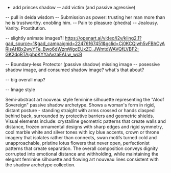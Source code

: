 - add princes shadow
-- add victim (and passive agressive)

-- pull in deida wisdom
-- Submission as power: trusting her man more than he is trustworthy. enobling him. 
-- Pain to pleasure (phedra)
-- Jealousy. Vanity. Prostitution. 

-- slightly animate images?!
https://openart.ai/video/i2v/kling2.1?gad_source=1&gad_campaignid=22476167451&gclid=Cj0KCQjwh5vFBhCyARIsAHBx2wyYTe_Bwo6dWzmWgcEUxZC_JWmtdWAVQfLVBF2-GK2dqRTAighpKYYaAvzaEALw_wcB


-- Boundary-less Protector (passive shadow) missing image
-- posessive shadow image, and consumed shadow image? what's that about? 

-- big overall map? 

-- Image style

Semi-abstract art nouveau style feminine silhouette representing the "Aloof Sovereign" passive shadow archetype. Shows a woman's form in rigid, distant posture - standing straight with arms crossed or hands clasped behind back, surrounded by protective barriers and geometric shields. Visual elements include: crystalline geometric patterns that create walls and distance, frozen ornamental designs with sharp edges and rigid symmetry, cool marble white and silver tones with icy blue accents, crown or throne imagery that isolates rather than connects, swan motifs turned cold and unapproachable, pristine lotus flowers that never open, perfectionist patterns that create separation. The overall composition conveys dignity corrupted into emotional distance and withholding, while maintaining the elegant feminine silhouette and flowing art nouveau lines consistent with the shadow archetype collection.